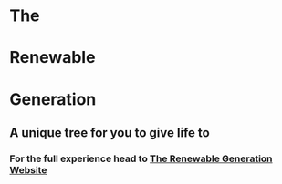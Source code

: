 # The
# Renewable
# Generation

## A unique tree for you to give life to

### For the full experience head to [The Renewable Generation Website](the-renewable-generation.webflow.io)